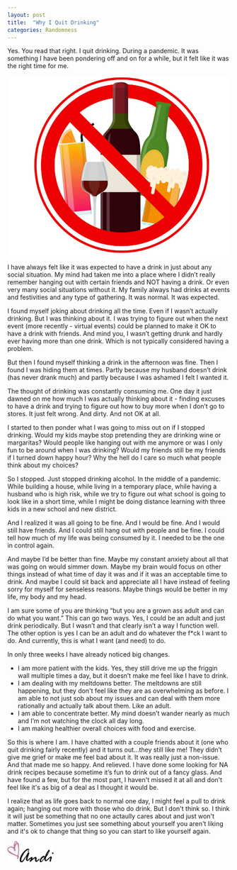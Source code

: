 ```yaml
---
layout: post
title:  "Why I Quit Drinking"
categories: Randomness
---
```

Yes. You read that right. I quit drinking. During a pandemic. It was something I have been pondering off and on for a while, but it felt like it was the right time for me.

![NA](/images/NA.jpg)

I have always felt like it was expected to have a drink in just about any social situation. My mind had taken me into a place where I didn’t really remember hanging out with certain friends and NOT having a drink. Or even very many social situations without it. My family always had drinks at events and festivities and any type of gathering. It was normal. It was expected. 

I found myself joking about drinking all the time. Even if I wasn’t actually drinking. But I was thinking about it. I was trying to figure out when the next event (more recently - virtual events) could be planned to make it OK to have a drink with friends. And mind you, I wasn’t getting drunk and hardly ever having more than one drink. Which is not typically considered having a problem. 

But then I found myself thinking a drink in the afternoon was fine. Then I found I was hiding them at times. Partly because my husband doesn’t drink (has never drank much) and partly because I was ashamed I felt I wanted it. 

The thought of drinking was constantly consuming me. One day it just dawned on me how much I was actually thinking about it - finding excuses to have a drink and trying to figure out how to buy more when I don’t go to stores. It just felt wrong. And dirty. And not OK at all. 

I started to then ponder what I was going to miss out on if I stopped drinking. Would my kids maybe stop pretending they are drinking wine or margaritas? Would people like hanging out with me anymore or was I only fun to be around when I was drinking? Would my friends still be my friends if I turned down happy hour? Why the hell do I care so much what people think about my choices? 

So I stopped. Just stopped drinking alcohol. In the middle of a pandemic. While building a house, while living in a temporary place, while having a husband who is high risk, while we try to figure out what school is going to look like in a short time, while I might be doing distance learning with three kids in a new school and new district. 

And I realized it was all going to be fine. And I would be fine. And I would still have friends. And I could still hang out with people and be fine. I could tell how much of my life was being consumed by it. I needed to be the one in control again. 

And maybe I’d be better than fine. Maybe my constant anxiety about all that was going on would simmer down. Maybe my brain would focus on other things instead of what time of day it was and if it was an acceptable time to drink. And maybe I could sit back and appreciate all I have instead of feeling sorry for myself for senseless reasons. Maybe things would be better in my life, my body and my head.

I am sure some of you are thinking “but you are a grown ass adult and can do what you want.” This can go two ways. Yes, I could be an adult and just drink periodically. But I wasn’t and that clearly isn’t a way I function well. The other option is yes I can be an adult and do whatever the f*ck I want to do. And currently, this is what I want (and need) to do. 

In only three weeks I have already noticed big changes. 
<ul>
<li>I am more patient with the kids. Yes, they still drive me up the friggin wall multiple times a day, but it doesn’t make me feel like I have to drink.</li>
<li>I am dealing with my meltdowns better. The meltdowns are still happening, but they don't feel like they are as overwhelming as before. I am able to not just sob about my issues and can deal with them more rationally and actually talk about them. Like an adult.</li>
<li>I am able to concentrate better. My mind doesn’t wander nearly as much and I’m not watching the clock all day long.</li>
<li>I am making healthier overall choices with food and exercise.</li>
</ul>

So this is where I am. I have chatted with a couple friends about it (one who quit drinking fairly recently) and it turns out...they still like me! They didn’t give me grief or make me feel bad about it. It was really just a non-issue. And that made me so happy. And relieved. I have done some looking for NA drink recipes because sometime it’s fun to drink out of a fancy glass. And have found a few, but for the most part, I haven't missed it at all and don't feel like it's as big of a deal as I thought it would be. 

I realize that as life goes back to normal one day, I might feel a pull to drink again; hanging out more with those who do drink. But I don't think so. I think it will just be something that no one actaully cares about and just won't matter. Sometimes you just see something about yourself you aren't liking and it's ok to change that thing so you can start to like yourself again.

![Andi](/images/andi.jpg)